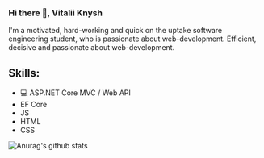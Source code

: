 ### Hi there 👋, Vitalii Knysh
I'm a motivated, hard-working and quick on the uptake software engineering student, who is passionate about web-development. Efficient, decisive and passionate about web-development.

## Skills: 
* :computer: ASP.NET Core MVC / Web API 
* EF Core 
* JS 
* HTML 
* CSS

![Anurag's github stats](https://github-readme-stats.vercel.app/api?username=Strafe153)

